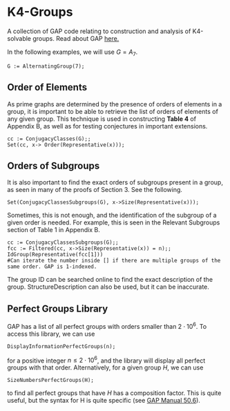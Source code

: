 # K4-Groups
A collection of GAP code relating to construction and analysis of K4-solvable groups. Read about GAP [here.](https://www.gap-system.org/)

In the following examples, we will use $G = A_7$. 

```
G := AlternatingGroup(7);
```

## Order of Elements
As prime graphs are determined by the presence of orders of elements in a group, it is important to be able to retrieve the list of orders of elements of any given group.
This technique is used in constructing **Table 4** of Appendix B, as well as for testing conjectures in important extensions.

```
cc := ConjugacyClasses(G);; 
Set(cc, x-> Order(Representative(x)));
```


## Orders of Subgroups
It is also important to find the exact orders of subgroups present in a group, as seen in many of the proofs of Section 3. See the following.

```
Set(ConjugacyClassesSubgroups(G), x->Size(Representative(x)));
```

Sometimes, this is not enough, and the identification of the subgroup of a given order is needed. For example, this is seen in the Relevant Subgroups section of Table 1 in Appendix B.

```
cc := ConjugacyClassesSubgroups(G);;
fcc := Filtered(cc, x->Size(Representative(x)) = n);;
IdGroup(Representative(fcc[1]))
#Can iterate the number inside [] if there are multiple groups of the same order. GAP is 1-indexed.
```

The group ID can be searched online to find the exact description of the group. StructureDescription can also be used, but it can be inaccurate.

## Perfect Groups Library
GAP has a list of all perfect groups with orders smaller than $2 \cdot 10^6$. To access this library, we can use
```
DisplayInformationPerfectGroups(n);
```
for a positive integer $n \leq 2 \cdot 10^6$, and the library will display all perfect groups with that order. Alternatively, for a given group $H$, we can use
```
SizeNumbersPerfectGroups(H);
```
to find all perfect groups that have $H$ has a composition factor. This is quite useful, but the syntax for H is quite specific (see [GAP Manual 50.6](https://docs.gap-system.org/doc/ref/chap50_mj.html#X7A884ECF813C2026)).


